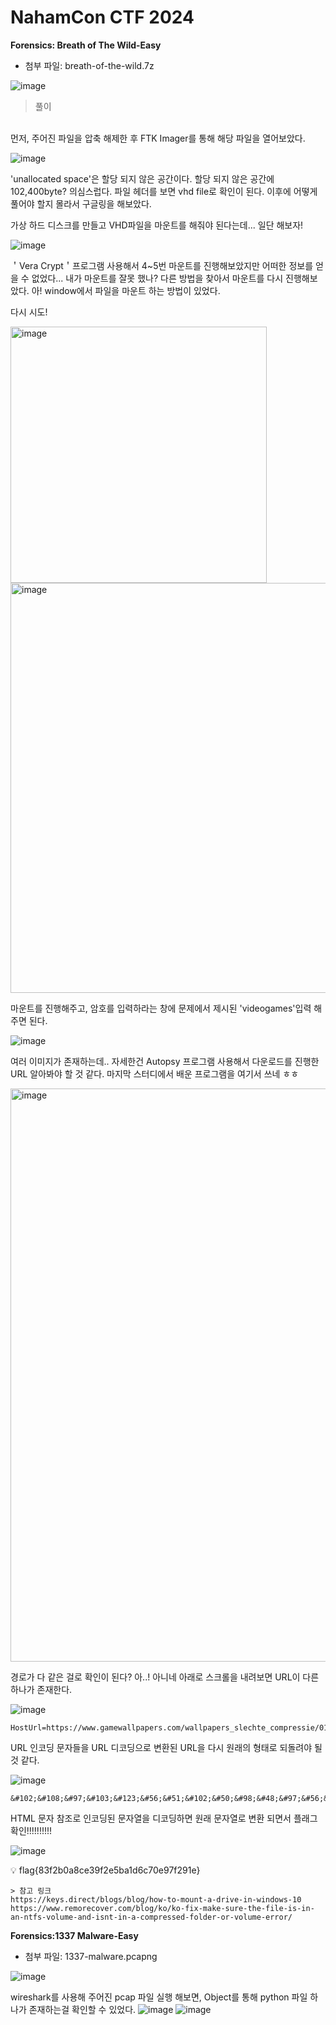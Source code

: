 # NahamCon CTF 2024
**Forensics: Breath of The Wild-Easy**
<br>
- 첨부 파일: breath-of-the-wild.7z

![image](https://github.com/VKUOCA/CTF-Write-Up/assets/128664025/b59b51d4-db09-4e80-9090-489a326bbbca)

> 풀이
<br>
먼저, 주어진 파일을 압축 해제한 후 FTK Imager를 통해 해당 파일을 열어보았다. 

![image](https://github.com/VKUOCA/CTF-Write-Up/assets/128664025/d3966b5c-b6d7-44ef-9ef8-abbe7fe1f2f3)

'unallocated space'은 할당 되지 않은 공간이다. 할당 되지 않은 공간에 102,400byte? 의심스럽다. 
파일 헤더를 보면 vhd file로 확인이 된다. 이후에 어떻게 풀어야 할지 몰라서 구글링을 해보았다.

가상 하드 디스크를 만들고 VHD파일을 마운트를 해줘야 된다는데... 일단 해보자!

![image](https://github.com/VKUOCA/CTF-Write-Up/assets/128664025/d707eb93-9c26-4a1e-93a6-61dc3d22083c)

＇Vera Crypt＇프로그램 사용해서 4~5번 마운트를 진행해보았지만 어떠한 정보를 얻을 수 없었다... 내가 마운트를 잘못 했나? 다른 방법을 찾아서 마운트를 다시 진행해보았다. 아! window에서 파일을 마운트 하는 방법이 있었다.

다시 시도!

<img width="410" alt="image" src="https://github.com/VKUOCA/CTF-Write-Up/assets/128664025/4729b759-c442-44e3-936d-000553033beb">
<img width="656" alt="image" src="https://github.com/VKUOCA/CTF-Write-Up/assets/128664025/cb9e6363-86fd-4000-8346-e6d157272e28">

마운트를 진행해주고, 암호를 입력하라는 창에 문제에서 제시된 'videogames'입력 해주면 된다. 

![image](https://github.com/VKUOCA/CTF-Write-Up/assets/128664025/3d2f7efc-33e2-4b9e-826f-0a28711df886)

여러 이미지가 존재하는데.. 자세한건 Autopsy 프로그램 사용해서 다운로드를 진행한 URL 알아봐야 할 것 같다. 마지막 스터디에서 배운 프로그램을 여기서 쓰네 ㅎㅎ

<img width="917" alt="image" src="https://github.com/VKUOCA/CTF-Write-Up/assets/128664025/3c83b340-0857-40d8-a2eb-5c1a9345e6c0">

경로가 다 같은 걸로 확인이 된다? 아..! 아니네 아래로 스크롤을 내려보면 URL이 다른 하나가 존재한다. 

![image](https://github.com/VKUOCA/CTF-Write-Up/assets/128664025/583d4b6f-1ac2-4889-a83f-1510729c741b)

```
HostUrl=https://www.gamewallpapers.com/wallpapers_slechte_compressie/01wallpapers/&#102;&%23108;&%2397;&%23103;&%23123;&%2356;&%2351;&%23102;&%2350;&%2398;&%2348;&%2397;&%2356;&%2399;&%23101;&%2351;&%2357;&%23102;&%2350;&%23101;&%2353;&%2398;&%2397;&%2349;&%23100;&%2354;&%2399;&%2355;&%2348;&%23101;&%2357;&%2355;&%23102;&%2350;&%2357;&%2349;&%23101;&%23125;

```
 URL 인코딩 문자들을 URL 디코딩으로 변환된 URL을 다시 원래의 형태로 되돌려야 될 것 같다. 

![image](https://github.com/VKUOCA/CTF-Write-Up/assets/128664025/1f47990b-3f78-4880-ac07-7eab0d18aa31)

```
&#102;&#108;&#97;&#103;&#123;&#56;&#51;&#102;&#50;&#98;&#48;&#97;&#56;&#99;&#101;&#51;&#57;&#102;&#50;&#101;&#53;&#98;&#97;&#49;&#100;&#54;&#99;&#55;&#48;&#101;&#57;&#55;&#102;&#50;&#57;&#49;&#101;&#125;

```

HTML 문자 참조로 인코딩된 문자열을 디코딩하면 원래 문자열로 변환 되면서 플래그 확인!!!!!!!!!!

![image](https://github.com/VKUOCA/CTF-Write-Up/assets/128664025/6a4572a5-269b-45f8-b4f3-66d6ce82bfa8)

💡 flag{83f2b0a8ce39f2e5ba1d6c70e97f291e}

```
> 참고 링크
https://keys.direct/blogs/blog/how-to-mount-a-drive-in-windows-10
https://www.remorecover.com/blog/ko/ko-fix-make-sure-the-file-is-in-an-ntfs-volume-and-isnt-in-a-compressed-folder-or-volume-error/
```

**Forensics:1337 Malware-Easy**
<br>
- 첨부 파일: 1337-malware.pcapng

![image](https://github.com/VKUOCA/CTF-Write-Up/assets/128664025/2f585e61-7ee3-4d3d-a39f-61537d0047a8)

wireshark를 사용해 주어진 pcap 파일 실행 해보면, Object를 통해 python 파일 하나가 존재하는걸 확인할 수 있었다. 
![image](https://github.com/VKUOCA/CTF-Write-Up/assets/128664025/670cb06b-e176-4f07-96f5-b048bb958286)
![image](https://github.com/VKUOCA/CTF-Write-Up/assets/128664025/d5dfb54d-df96-4b38-9688-bc348907b747)









